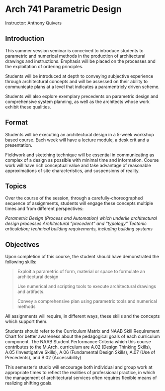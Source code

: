 # Arch 741 Parametric Design
Instructor: Anthony Quivers
## Introduction
This summer session seminar is conceived to introduce students to parametric and numerical methods in the production of architectural drawings and instructions.  Emphasis will be placed on the processes and the exploitation of ordering principles.

Students will be introduced at depth to conveying subjective experience through architectural concepts and will be assessed on their ability to communicate plans at a level that indicates a paramentricly driven scheme.

Students will also explore exemplary precedents on parametric design and comprehensive system planning, as well as the architects whose work exhibit these qualities.  

## Format
Students will be executing an architectural design in a 5-week workshop based course.  Each week will have a lecture module, a desk crit and a presentation.  

Fieldwork and sketching technique will be essential in communicating as complex of a design as possible with minimal time and information.  Course work will have rich conceptual value and take advantage of reasonable approximations of site characteristics, and suspensions of reality.  

## Topics
Over the course of the session, through a carefully-choreographed sequence of assignments, students will engage these concepts multiple times and from different perspectives:

_Parametric Design (Process and Automation) which underlie architectural design processes_
_Architectural “precedent” and “typology”_
_Tectonic articulation; technical building requirements, including building systems_

## Objectives
Upon completion of this course, the student should have demonstrated the following skills:

>Exploit a parametric of form, material or space to formulate an architectural design
>
>Use numerical and scripting tools to execute architectural drawings and artifacts.
>
>Convey a comprehensive plan using parametric tools and numerical methods

All assignments will require, in different ways, these skills and the concepts which support them. 

Students should refer to the Curriculum Matrix and NAAB Skill Requirement Chart for better awareness about the pedagogical goals of each curriculum component. The NAAB Student Performance Criteria which this course contributes to the M.Arch. curriculum are A.02 (Design Thinking Skills), A.05 (Investigative Skills), A.06 (Fundamental Design Skills), A.07 (Use of Precedents), and B.02 (Accessibility)

This semester’s studio will encourage both individual and group work at appropriate times to reflect the realities of professional practice, in which the management of architectural services often requires flexible means of realizing shifting goals.